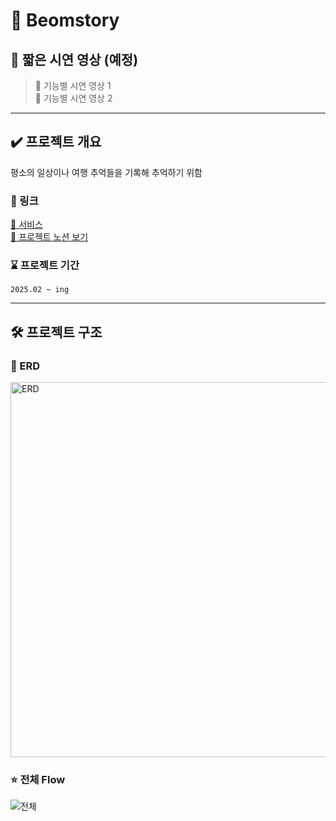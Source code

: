 # 🚀 Beomstory

## 🎥 짧은 시연 영상 (예정)
> 📌 기능별 시연 영상 1  
> 📌 기능별 시연 영상 2

---

## ✔️ 프로젝트 개요

평소의 일상이나 여행 추억들을 기록해 추억하기 위함

### 🔗 링크
[🚀 서비스](https://vercel.)  
[🔗 프로젝트 노션 보기](https://www.notion.so/)

### ⌛️ 프로젝트 기간
`2025.02 ~ ing`

---

## 🛠 프로젝트 구조

### 🧱 ERD 
<img width="600" alt="ERD" src="https://github.com/user-attachments/assets/43c29e5b-9f0d-41aa-9d1c-1d937f655a20" />

### ⭐️ 전체 Flow
![전체](https://github.com/user-attachments/assets/c3a5fd23-404f-4257-b856-09ef2c35c867)

## 

